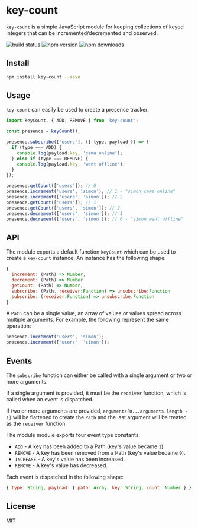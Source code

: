 # key-count

`key-count` is a simple JavaScript module for keeping collections of keyed integers that can be incremented/decremented and observed.

[![build status](https://img.shields.io/travis/simonify/key-count/master.svg)](https://travis-ci.org/simonify/key-count)
[![npm version](https://img.shields.io/npm/v/key-count.svg)](https://www.npmjs.com/package/key-count)
[![npm downloads](https://img.shields.io/npm/dm/key-count.svg)](https://www.npmjs.com/package/key-count)

## Install
```bash
npm install key-count --save
```

## Usage
`key-count` can easily be used to create a presence tracker:

```js
import keyCount, { ADD, REMOVE } from 'key-count';

const presence = keyCount();

presence.subscribe(['users'], ({ type, payload }) => {
  if (type === ADD) {
    console.log(payload.key, 'came online');
  } else if (type === REMOVE) {
    console.log(payload.key, 'went offline');
  }
});

presence.getCount(['users']); // 0
presence.increment('users', 'simon'); // 1 - "simon came online"
presence.increment(['users', 'simon']); // 2
presence.getCount(['users']); // 1
presence.getCount(['users', 'simon']); // 2
presence.decrement(['users', 'simon']); // 1
presence.decrement(['users', 'simon']); // 0 - "simon went offline"
```

## API

The module exports a default function `keyCount` which can be used to create a `key-count` instance. An instance has the following shape:

```js
{
  increment: (Path) => Number,
  decrement: (Path) => Number
  getCount: (Path) => Number,
  subscribe: (Path, receiver:Function) => unsubscribe:Function
  subscribe: (receiver:Function) => unsubscribe:Function
}
```

A `Path` can be a single value, an array of values or values spread across multiple arguments. For example, the following represent the same operation:

```js
presence.increment('users', 'simon');
presence.increment(['users', 'simon']);
```

## Events

The `subscribe` function can either be called with a single argument or two or more arguments.

If a single argument is provided, it must be the `receiver` function, which is called when an event is dispatched.

If two or more arguments are provided, `arguments[0...arguments.length - 1]` will be flattened to create the `Path` and the last argument will be treated as the `receiver` function.

The module module exports four event type constants:

* `ADD` - A key has been added to a Path (key's value became `1`).
* `REMOVE` - A key has been removed from a Path (key's value became `0`).
* `INCREASE` - A key's value has been increased.
* `REMOVE` - A key's value has decreased.

Each event is dispatched in the following shape:
```js
{ type: String, payload: { path: Array, key: String, count: Number } }
```

## License

MIT
